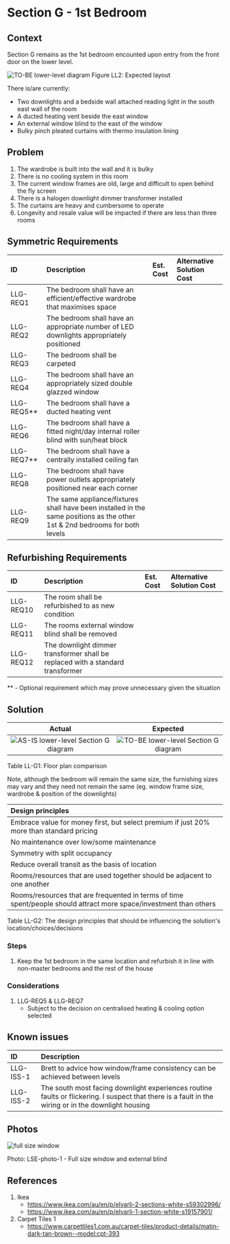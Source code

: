 # Section G - 1st Bedroom

## Context

Section G remains as the 1st bedroom encounted upon entry from the front door on the lower level.

![TO-BE lower-level diagram](Lower-Level-TO-BE-sections.svg)
Figure LL2: Expected layout

There is/are currently:
* Two downlights and a bedside wall attached reading light in the south east wall of the room
* A ducted heating vent beside the east window
* An external window blind to the east of the window
* Bulky pinch pleated curtains with thermo insulation lining


## Problem

1. The wardrobe is built into the wall and it is bulky
2. There is no cooling system in this room
3. The current window frames are old, large and difficult to open behind the fly screen
4. There is a halogen downlight dimmer transformer installed
5. The curtains are heavy and cumbersome to operate
6. Longevity and resale value will be impacted if there are less than three rooms


## Symmetric Requirements

|ID|Description|Est. Cost|Alternative Solution Cost|
|:---|:---|:---|:---|
|LLG-REQ1|The bedroom shall have an efficient/effective wardrobe that maximises space|||
|LLG-REQ2|The bedroom shall have an appropriate number of LED downlights appropriately positioned|||
|LLG-REQ3|The bedroom shall be carpeted|||
|LLG-REQ4|The bedroom shall have an appropriately sized double glazzed window|||
|LLG-REQ5**|The bedroom shall have a ducted heating vent|||
|LLG-REQ6|The bedroom shall have a fitted night/day internal roller blind with sun/heat block|||
|LLG-REQ7**|The bedroom shall have a centrally installed ceiling fan|||
|LLG-REQ8|The bedroom shall have power outlets appropriately positioned near each corner|||
|LLG-REQ9|The same appliance/fixtures shall have been installed in the same positions as the other 1st & 2nd bedrooms for both levels|||


## Refurbishing Requirements

|ID|Description|Est. Cost|Alternative Solution Cost|
|:---|:---|:---|:---|
|LLG-REQ10|The room shall be refurbished to as new condition|||
|LLG-REQ11|The rooms external window blind shall be removed||
|LLG-REQ12|The downlight dimmer transformer shall be replaced with a standard transformer|||

** - Optional requirement which may prove unnecessary given the situation


## Solution

|Actual|Expected|
|:---:|:---:|
|![AS-IS lower-level Section G diagram](Lower-Level-AS-IS-section-G.svg)|![TO-BE lower-level Section G diagram](Lower-Level-TO-BE-section-G.svg)|

Table LL-G1: Floor plan comparison

Note, although the bedroom will remain the same size, the furnishing sizes may vary and they need not remain the same (eg. window frame size, wardrobe & position of the downlights)

|Design principles|
|:---|
|Embrace value for money first, but select premium if just 20% more than standard pricing|
|No maintenance over low/some maintenance|
|Symmetry with split occupancy|
|Reduce overall transit as the basis of location|
|Rooms/resources that are used together should be adjacent to one another|
|Rooms/resources that are frequented in terms of time spent/people should attract more space/investment than others|

Table LL-G2: The design principles that should be influencing the solution's location/choices/decisions

### Steps

1. Keep the 1st bedroom in the same location and refurbish it in line with non-master bedrooms  and the rest of the house  

### Considerations

1. LLG-REQ5 & LLG-REQ7
    - Subject to the decision on centralised heating & cooling option selected


## Known issues

|ID|Description|
|:---|:---|
|LLG-ISS-1|Brett to advice how window/frame consistency can be achieved between levels|
|LLG-ISS-2|The south most facing downlight experiences routine faults or flickering. I suspect that there is a fault in the wiring or in the downlight housing|


## Photos

![full size window](./photos/IMG_20201016_124830063.jpg)

Photo: LSE-photo-1 - Full size window and external blind


## References

1. Ikea
    - https://www.ikea.com/au/en/p/elvarli-2-sections-white-s59302996/
    - https://www.ikea.com/au/en/p/elvarli-1-section-white-s19157901/
2. Carpet Tiles 1
    - https://www.carpettiles1.com.au/carpet-tiles/product-details/matin-dark-tan-brown--model:cpt-393